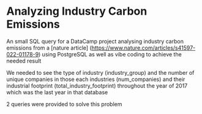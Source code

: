 # Analyzing Industry Carbon Emissions
An small SQL query for a DataCamp project analysing industry carbon emissions from a [nature article] (https://www.nature.com/articles/s41597-022-01178-9) using PostgreSQL as well as vibe coding to achieve the needed result

We needed to see the type of industry (industry_group) and the number of unique companies in those each industries (num_companies) and their industrial footprint (total_industry_footprint) throughout the year of 2017 which was the last year in that database

2 queries were provided to solve this problem
